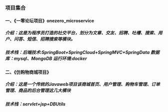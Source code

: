 
### 项目集合
####  一、《一零论坛项目》onezero_microservice
##### 介绍：这是为程序员打造的社交平台，划分为文章、交友、招聘、吐槽、搜索、用户、问答、短信、招聘搜索等模块。
##### 技术栈：后端技术:SpringBoot+SpringCloud+SpringMVC+SpringData 数据库：mysql、MongoDB 运行环境:docker

#### 二、《仿购物商城项目》
##### 介绍：这是一个传统的Javaweb项目该商城首页、用户管理、购物车管理、订单管理、商品的后台管理这几大模块
##### 技术栈：servlet+jsp+DBUtils
